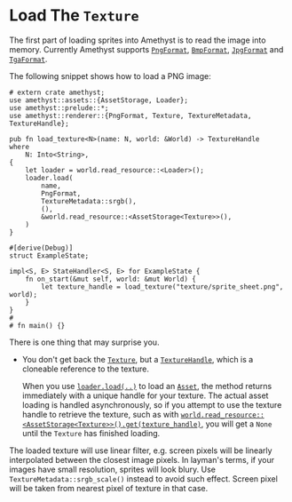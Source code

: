 # Load The `Texture`

The first part of loading sprites into Amethyst is to read the image into memory. Currently Amethyst supports [`PngFormat`][doc_fmt_png], [`BmpFormat`][doc_fmt_bmp], [`JpgFormat`][doc_fmt_jpg] and [`TgaFormat`][doc_fmt_tga].

The following snippet shows how to load a PNG image:

```rust,no_run,noplaypen
# extern crate amethyst;
use amethyst::assets::{AssetStorage, Loader};
use amethyst::prelude::*;
use amethyst::renderer::{PngFormat, Texture, TextureMetadata, TextureHandle};

pub fn load_texture<N>(name: N, world: &World) -> TextureHandle
where
    N: Into<String>,
{
    let loader = world.read_resource::<Loader>();
    loader.load(
        name,
        PngFormat,
        TextureMetadata::srgb(),
        (),
        &world.read_resource::<AssetStorage<Texture>>(),
    )
}

#[derive(Debug)]
struct ExampleState;

impl<S, E> StateHandler<S, E> for ExampleState {
    fn on_start(&mut self, world: &mut World) {
        let texture_handle = load_texture("texture/sprite_sheet.png", world);
    }
}
#
# fn main() {}
```

There is one thing that may surprise you.

* You don't get back the [`Texture`][doc_tex], but a [`TextureHandle`][doc_tex_hd], which is a cloneable reference to the texture.

    When you use [`loader.load(..)`][doc_load] to load an [`Asset`][doc_asset], the method returns immediately with a unique handle for your texture. The actual asset loading is handled asynchronously, so if you attempt to use the texture handle to retrieve the texture, such as with [`world.read_resource::<AssetStorage<Texture>>()`][doc_read_resource][`.get(texture_handle)`][doc_asset_get], you will get a `None` until the `Texture` has finished loading.

The loaded texture will use linear filter, e.g. screen pixels will be linearly interpolated between the closest image pixels. In layman's terms, if your images have small resolution, sprites will look blury. Use `TextureMetadata::srgb_scale()` instead to avoid such effect. Screen pixel will be taken from nearest pixel of texture in that case.

[doc_asset]: https://www.amethyst.rs/doc/latest/doc/amethyst_assets/trait.Asset.html
[doc_asset_get]: https://www.amethyst.rs/doc/latest/doc/amethyst_assets/struct.AssetStorage.html#method.get
[doc_fmt_bmp]: https://www.amethyst.rs/doc/latest/doc/amethyst_renderer/struct.BmpFormat.html
[doc_fmt_jpg]: https://www.amethyst.rs/doc/latest/doc/amethyst_renderer/struct.JpgFormat.html
[doc_fmt_png]: https://www.amethyst.rs/doc/latest/doc/amethyst_renderer/struct.PngFormat.html
[doc_fmt_tga]: https://www.amethyst.rs/doc/latest/doc/amethyst_renderer/struct.TgaFormat.html
[doc_load]: https://www.amethyst.rs/doc/latest/doc/amethyst_assets/struct.Loader.html#method.load
[doc_read_resource]: https://www.amethyst.rs/doc/latest/doc/specs/world/struct.World.html#method.read_resource
[doc_ss]: https://www.amethyst.rs/doc/latest/doc/amethyst_renderer/struct.SpriteSheet.html
[doc_tex]: https://www.amethyst.rs/doc/latest/doc/amethyst_renderer/struct.Texture.html
[doc_tex_hd]: https://www.amethyst.rs/doc/latest/doc/amethyst_renderer/type.TextureHandle.html
